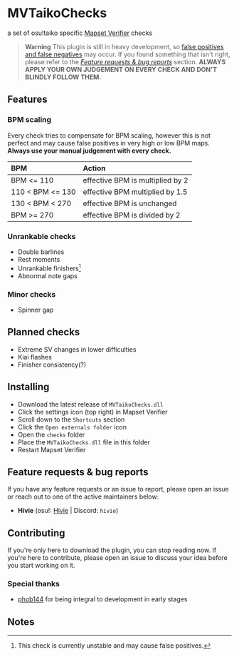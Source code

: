 # MVTaikoChecks

a set of osu!taiko specific [Mapset Verifier](https://github.com/Naxesss/MapsetVerifier) checks

> **Warning**
> This plugin is still in heavy development, so [false positives and false negatives](https://en.wikipedia.org/wiki/False_positives_and_false_negatives) may occur. If you found something that isn't right, please refer to the *[Feature requests & bug reports](#feature-requests--bug-reports)* section.
> **ALWAYS APPLY YOUR OWN JUDGEMENT ON EVERY CHECK AND DON'T BLINDLY FOLLOW THEM.**

## Features

### BPM scaling

Every check tries to compensate for BPM scaling, however this is not perfect and may cause false positives in very high or low BPM maps. **Always use your manual judgement with every check.**

| BPM | Action |
| :-- | :-- |
| BPM <= 110 | effective BPM is multiplied by 2 |
| 110 < BPM <= 130 | effective BPM multiplied by 1.5 |
| 130 < BPM < 270 | effective BPM is unchanged |
| BPM >= 270 | effective BPM is divided by 2 |

### Unrankable checks

- Double barlines
- Rest moments
- Unrankable finishers[^note-unstable]
- Abnormal note gaps

### Minor checks

- Spinner gap

## Planned checks

- Extreme SV changes in lower difficulties
- Kiai flashes
- Finisher consistency(?)

## Installing

- Download the latest release of `MVTaikoChecks.dll`
- Click the settings icon (top right) in Mapset Verifier
- Scroll down to the `Shortcuts` section
- Click the `Open externals folder` icon
- Open the `checks` folder
- Place the `MVTaikoChecks.dll` file in this folder
- Restart Mapset Verifier

## Feature requests & bug reports

If you have any feature requests or an issue to report, please open an issue or reach out to one of the active maintainers below:

- **Hivie** (osu!: [Hivie](https://osu.ppy.sh/users/14102976) | Discord: `hivie`)

## Contributing

If you're only here to download the plugin, you can stop reading now. If you're here to contribute, please open an issue to discuss your idea before you start working on it.

### Special thanks

- [phob144](https://github.com/phob144) for being integral to development in early stages

## Notes

[^note-unstable]: This check is currently unstable and may cause false positives.
